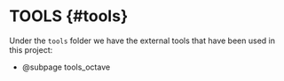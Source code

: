 TOOLS {#tools}
=====
Under the `tools` folder we have the external tools that have been used in this project:
- @subpage tools_octave

